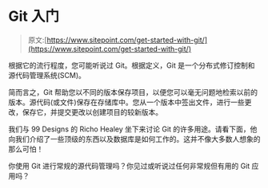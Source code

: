 # Git 入门

> 原文:[https://www.sitepoint.com/get-started-with-git/](https://www.sitepoint.com/get-started-with-git/)

根据它的流行程度，您可能听说过 Git。根据定义，Git 是一个分布式修订控制和源代码管理系统(SCM)。

简而言之，Git 帮助您以不同的版本保存项目，以便您可以毫无问题地检索以前的版本。源代码(或文件)保存在存储库中。您从一个版本中签出文件，进行一些更改，保存它，并提交更改以创建项目的较新版本。

我们与 99 Designs 的 Richo Healey 坐下来讨论 Git 的许多用途。请看下面，他向我们介绍了一些顶级的东西以及数据库是如何工作的。这并不像大多数人想象的那么可怕！

你使用 Git 进行常规的源代码管理吗？你见过或听说过任何非常规但有用的 Git 应用吗？